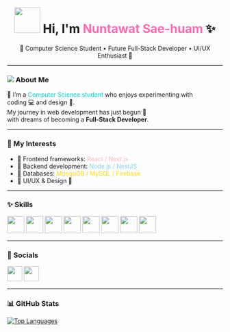 <h1 align="center">
  <img src="https://media.giphy.com/media/MDJ9IbxxvDUQM/giphy.gif" width="60px" />  
  Hi, I'm <span style="color:#FF69B4">Nuntawat Sae-huam</span> ✨  
</h1>

<p align="center">
  🌸 Computer Science Student • Future Full-Stack Developer • UI/UX Enthusiast 🌸  
</p>

---

### ![](https://media.giphy.com/media/13borq7Zo2kulO/giphy.gif) About Me  

🎀 I’m a <span style="color:#00CED1">Computer Science student</span> who enjoys experimenting with  
coding 💻 and design 🎨.  
My journey in web development has just begun 🌱  
with dreams of becoming a **Full-Stack Developer**.  

---

### 💖 My Interests  
- 🌸 Frontend frameworks: <span style="color:#FFB6C1">React / Next.js</span>  
- 🌸 Backend development: <span style="color:#87CEEB">Node.js / NestJS</span>  
- 🌸 Databases: <span style="color:#FFD700">MongoDB / MySQL / Firebase</span>  
- 🌸 UI/UX & Design 🎨  

---

### ✨ Skills
<p align="left">
<a href="https://developer.mozilla.org/en-US/docs/Web/JavaScript" target="_blank"><img src="https://raw.githubusercontent.com/danielcranney/readme-generator/main/public/icons/skills/javascript-colored.svg" width="40" /></a>
<a href="https://reactjs.org/" target="_blank"><img src="https://raw.githubusercontent.com/danielcranney/readme-generator/main/public/icons/skills/react-colored.svg" width="40" /></a>
<a href="https://nextjs.org/docs" target="_blank"><img src="https://raw.githubusercontent.com/danielcranney/readme-generator/main/public/icons/skills/nextjs-colored-dark.svg" width="40" /></a>
<a href="https://tailwindcss.com/" target="_blank"><img src="https://raw.githubusercontent.com/danielcranney/readme-generator/main/public/icons/skills/tailwindcss-colored.svg" width="40" /></a>
<a href="https://nodejs.org/en/" target="_blank"><img src="https://raw.githubusercontent.com/danielcranney/readme-generator/main/public/icons/skills/nodejs-colored.svg" width="40" /></a>
<a href="https://www.mongodb.com/" target="_blank"><img src="https://raw.githubusercontent.com/danielcranney/readme-generator/main/public/icons/skills/mongodb-colored.svg" width="40" /></a>
<a href="https://www.mysql.com/" target="_blank"><img src="https://raw.githubusercontent.com/danielcranney/readme-generator/main/public/icons/skills/mysql-colored.svg" width="40" /></a>
<a href="https://firebase.google.com/" target="_blank"><img src="https://raw.githubusercontent.com/danielcranney/readme-generator/main/public/icons/skills/firebase-colored.svg" width="40" /></a>
</p>

---

### 🌸 Socials  
<p align="left"> 
<a href="https://github.com/nuntawatt" target="_blank"><img src="https://raw.githubusercontent.com/danielcranney/readme-generator/main/public/icons/socials/github.svg" width="35" /></a> 
<a href="https://www.facebook.com/nuntawat.morgorn" target="_blank"><img src="https://raw.githubusercontent.com/danielcranney/readme-generator/main/public/icons/socials/facebook.svg" width="35" /></a>  
</p>

---

### 📊 GitHub Stats  
<a href="https://github.com/nuntawatt"><img src="https://github-readme-stats.vercel.app/api/top-langs/?username=nuntawatt&langs_count=10&title_color=FF69B4&text_color=ffffff&icon_color=FFB6C1&bg_color=1c1917&hide_border=true&locale=en&custom_title=Top%20Languages" alt="Top Languages" /></a>  
